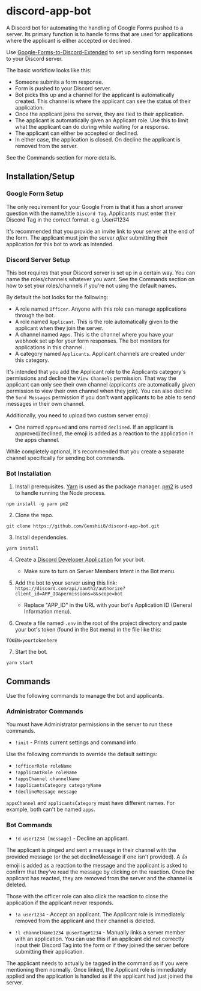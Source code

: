 # discord-app-bot

A Discord bot for automating the handling of Google Forms pushed to a server. Its primary function is to handle forms that are used for applications where the applicant is either accepted or declined.

Use [Google-Forms-to-Discord-Extended](https://github.com/Kelo/Google-Forms-to-Discord-Extended) to set up sending form responses to your Discord server.

The basic workflow looks like this:
- Someone submits a form response.
- Form is pushed to your Discord server.
- Bot picks this up and a channel for the applicant is automatically created. This channel is where the applicant can see the status of their application.
- Once the applicant joins the server, they are tied to their application.
- The applicant is automatically given an Applicant role. Use this to limit what the applicant can do during while waiting for a response.
- The applicant can either be accepted or declined.
- In either case, the application is closed. On decline the applicant is removed from the server.

See the Commands section for more details.

## Installation/Setup

### Google Form Setup

The only requirement for your Google From is that it has a short answer question with the name/title `Discord Tag`. Applicants must enter their Discord Tag in the correct format. e.g. User#1234

It's recommended that you provide an invite link to your server at the end of the form. The applicant must join the server *after* submitting their application for this bot to work as intended.

### Discord Server Setup

This bot requires that your Discord server is set up in a certain way. You can name the roles/channels whatever you want. See the Commands section on how to set your roles/channels if you're not using the default names.

By default the bot looks for the following:
- A role named `Officer`. Anyone with this role can manage applications through the bot.
- A role named `Applicant`. This is the role automatically given to the applicant when they join the server.
- A channel named `Apps`. This is the channel where you have your webhook set up for your form responses. The bot monitors for applications in this channel.
- A category named `Applicants`. Applicant channels are created under this category.

It's intended that you add the Applicant role to the Applicants category's permissions and decline the `View Channels` permission. That way the applicant can only see their own channel (applicants are automatically given permission to view their own channel when they join). You can also decline the `Send Messages` permission if you don't want applicants to be able to send messages in their own channel.

Additionally, you need to upload two custom server emoji:
- One named `approved` and one named `declined`. If an applicant is approved/declined, the emoji is added as a reaction to the application in the apps channel.

While completely optional, it's recommended that you create a separate channel specifically for sending bot commands.

### Bot Installation

1. Install prerequisites. [Yarn](https://classic.yarnpkg.com/lang/en/) is used as the package manager. [pm2](https://github.com/Unitech/pm2) is used to handle running the Node process.

```
npm install -g yarn pm2
```

2. Clone the repo.

```
git clone https://github.com/Genshii8/discord-app-bot.git
```

3. Install dependencies.

```
yarn install
```

4. Create a [Discord Developer Application](https://discord.com/developers/applications) for your bot.
    - Make sure to turn on Server Members Intent in the Bot menu.

5. Add the bot to your server using this link: `https://discord.com/api/oauth2/authorize?client_id=APP_ID&permissions=8&scope=bot`
    - Replace "APP_ID" in the URL with your bot's Application ID (General Information menu).

6. Create a file named `.env` in the root of the project directory and paste your bot's token (found in the Bot menu) in the file like this:

```
TOKEN=yourtokenhere
```

7. Start the bot.

```
yarn start
```

## Commands

Use the following commands to manage the bot and applicants.

### Administrator Commands

You must have Administrator permissions in the server to run these commands.

- `!init` - Prints current settings and command info.

Use the following commands to override the default settings:
- `!officerRole roleName`
- `!applicantRole roleName`
- `!appsChannel channelName`
- `!applicantsCategory categoryName`
- `!declineMessage message`

`appsChannel` and `applicantsCategory` must have different names. For example, both can't be named `apps`.

### Bot Commands

- `!d user1234 [message]` - Decline an applicant. 

The applicant is pinged and sent a message in their channel with the provided message (or the set declineMessage if one isn't provided). A 👍 emoji is added as a reaction to the message and the applicant is asked to confirm that they've read the message by clicking on the reaction. Once the applicant has reacted, they are removed from the server and the channel is deleted.

Those with the officer role can also click the reaction to close the application if the applicant never responds.

- `!a user1234` - Accept an applicant. The Applicant role is immediately removed from the applicant and their channel is deleted.

- `!l channelName1234 @userTag#1234` - Manually links a server member with an application. You can use this if an applicant did not correctly input their Discord Tag into the form or if they joined the server before submitting their application.

The applicant needs to actually be tagged in the command as if you were mentioning them normally. Once linked, the Applicant role is immediately applied and the application is handled as if the applicant had just joined the server.